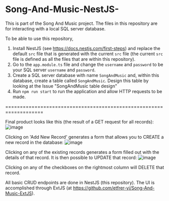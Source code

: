 # Song-And-Music-NestJS-

This is part of the Song And Music project. The files in this repository are for interacting with a local SQL server database. 

To be able to use this repository,
1. Install NestJS (see https://docs.nestjs.com/first-steps) and replace the default `src` file that is generated with the current `src` file (the current `src` file is defined as all the files that are within this repository). 
2. Go to the `app.module.ts` file and change the `username` and `password` to be your SQL server `username` and `password`.
3. Create a SQL server database with name `SongAndMusic` and, within this database, create a table called `SongAndMusic`. Design this table by looking at the Issue "SongAndMusic table design"
4. Run `npm run start` to run the application and allow HTTP requests to be made.

===================================================================

Final product looks like this (the result of a GET request for all records):
![image](https://user-images.githubusercontent.com/77317763/131039035-3f394a17-a99e-4e19-b8d0-34e53022f9b0.png)

Clicking on 'Add New Record' generates a form that allows you to CREATE a new record in the database:
![image](https://user-images.githubusercontent.com/77317763/131038289-1f4e6890-1fac-4933-a0df-03b7aad08782.png)

Clicking on any of the existing records generates a form filled out with the details of that record. It is then possible to UPDATE that record:
![image](https://user-images.githubusercontent.com/77317763/131038393-59609617-8229-4399-9c4c-c671ee71a741.png)

Clicking on any of the checkboxes on the rightmost column will DELETE that record.

All basic CRUD endpoints are done in NestJS (this repository). The UI is accomplished through ExtJS (at https://github.com/etfrer-yi/Song-And-Music-ExtJS).

